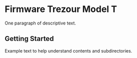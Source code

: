 # Firmware Trezour Model T

One paragraph of descriptive text.

## Getting Started

Example text to help understand contents and subdirectories.
